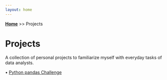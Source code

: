 ```yaml
---
layout: home
---
```

**[Home](https://xyjiang970.github.io/portfolio_site/)** >> Projects
# Projects
A collection of personal projects to familiarize myself with everyday tasks of data analysts.

• [Python pandas Challenge](https://xyjiang970.github.io/portfolio_site/projects/pandas_project_challenge/pandas.html)
